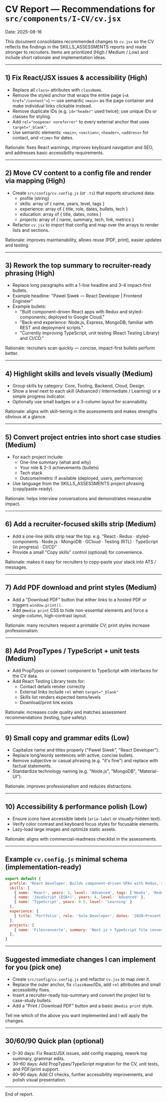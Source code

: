 # CV Report — Recommendations for `src/components/I-CV/cv.jsx`

Date: 2025-08-16

This document consolidates recommended changes to `cv.jsx` so the CV reflects the findings in the SKILLS_ASSESSMENTS reports and reads stronger to recruiters. Items are prioritized (High / Medium / Low) and include short rationale and implementation ideas.

---

## 1) Fix React/JSX issues & accessibility (High)
- Replace all `class=` attributes with `className`.
- Remove the styled anchor that wraps the entire page (`<A href="/content">`) — use semantic `<main>` as the page container and make individual links clickable instead.
- Remove duplicate IDs (e.g. `id="header"` used twice); use unique IDs or classes for styling.
- Add `rel="noopener noreferrer"` to every external anchor that uses `target="_blank"`.
- Use semantic elements: `<main>`, `<section>`, `<header>`, `<address>` for contact, and `<time>` for dates.

Rationale: fixes React warnings, improves keyboard navigation and SEO, and addresses basic accessibility requirements.

---

## 2) Move CV content to a config file and render via mapping (High)
- Create `src/config/cv.config.js` (or `.ts`) that exports structured data:
  - profile (string)
  - skills: array of { name, years, level, tags }
  - experience: array of { title, role, dates, bullets, tech }
  - education: array of { title, dates, notes }
  - projects: array of { name, summary, tech, link, metrics }
- Refactor `cv.jsx` to import that config and map over the arrays to render lists and sections.

Rationale: improves maintainability, allows reuse (PDF, print), easier updates and testing.

---

## 3) Rework the top summary to recruiter-ready phrasing (High)
- Replace long paragraphs with a 1-line headline and 3–4 impact-first bullets.
- Example headline: "Pawel Siwek — React Developer | Frontend Engineer"
- Example bullets:
  - "Built component-driven React apps with Redux and styled-components; deployed to Google Cloud."
  - "Back-end experience: Node.js, Express, MongoDB; familiar with REST and deployment scripts."
  - "Currently improving TypeScript, unit testing (React Testing Library) and CI/CD."

Rationale: recruiters scan quickly — concise, impact-first bullets perform better.

---

## 4) Highlight skills and levels visually (Medium)
- Group skills by category: Core, Tooling, Backend, Cloud, Design.
- Show a level next to each skill (Advanced / Intermediate / Learning) or a simple progress indicator.
- Optionally use small badges or a 3-column layout for scannability.

Rationale: aligns with skill-tiering in the assessments and makes strengths obvious at a glance.

---

## 5) Convert project entries into short case studies (Medium)
- For each project include:
  - One-line summary (what and why)
  - Your role & 2–3 achievements (bullets)
  - Tech stack
  - Outcome/metric if available (deployed, users, performance)
- Use language from the SKILLS_ASSESSMENTS project phrasing (copy/paste-ready).

Rationale: helps interview conversations and demonstrates measurable impact.

---

## 6) Add a recruiter-focused skills strip (Medium)
- Add a one-line skills strip near the top: e.g. "React · Redux · styled-components · Node.js · MongoDB · GCloud · Testing (RTL) · TypeScript (in progress) · CI/CD"
- Provide a small "Copy skills" control (optional) for convenience.

Rationale: makes it easy for recruiters to copy-paste your stack into ATS / messages.

---

## 7) Add PDF download and print styles (Medium)
- Add a "Download PDF" button that either links to a hosted PDF or triggers `window.print()`.
- Add `@media print` CSS to hide non-essential elements and force a single-column, high-contrast layout.

Rationale: many recruiters request a printable CV; print styles increase professionalism.

---

## 8) Add PropTypes / TypeScript + unit tests (Medium)
- Add PropTypes or convert component to TypeScript with interfaces for the CV data.
- Add React Testing Library tests for:
  - Contact details render correctly
  - External links include `rel` when `target="_blank"`
  - Skills list renders expected items/levels
  - Download/print link exists

Rationale: increases code quality and matches assessment recommendations (testing, type safety).

---

## 9) Small copy and grammar edits (Low)
- Capitalize name and titles properly ("Pawel Siwek", "React Developer").
- Replace long/wordy sentences with active, concise bullets.
- Remove subjective or casual phrasing (e.g. "it's fine") and replace with factual statements.
- Standardize technology naming (e.g. "Node.js", "MongoDB", "Material-UI").

Rationale: improves professionalism and reduces distractions.

---

## 10) Accessibility & performance polish (Low)
- Ensure icons have accessible labels (`aria-label` or visually-hidden text).
- Verify color contrast and keyboard focus styles for focusable elements.
- Lazy-load large images and optimize static assets.

Rationale: aligns with commercial-readiness checklist in the assessments.

---

## Example `cv.config.js` minimal schema (implementation-ready)
```js
export default {
  profile: "React Developer. Builds component-driven SPAs with Redux, styled-components and Node.js back-ends; deployed to Google Cloud.",
  skills: [
    { name: 'React', years: 3, level: 'Advanced', tags: ['Hooks', 'Redux'] },
    { name: 'JavaScript (ES6+)', years: 4, level: 'Advanced' },
    { name: 'TypeScript', years: 0.5, level: 'Learning' }
  ],
  experience: [
    { title: 'Portfolio', role: 'Sole Developer', dates: '2020–Present', bullets: ['Built SPA with React + Redux', 'Deployed to Google Cloud'], tech: ['React','Redux','styled-components'] }
  ],
  projects: [
    { name: 'Filesconverto', summary: 'Next.js + TypeScript file conversion app with drag-and-drop uploader.', tech: ['Next.js','TypeScript','Tailwind'], link: 'https://example.com' }
  ],
}
```

---

## Suggested immediate changes I can implement for you (pick one)
- Create `src/config/cv.config.js` and refactor `cv.jsx` to map over it.
- Replace the outer anchor, fix `className`/IDs, add `rel` attributes and small accessibility fixes.
- Insert a recruiter-ready top-summary and convert the project list to case-study bullets.
- Add a "Print / Download PDF" button and a basic `@media print` style.

Tell me which of the above you want implemented and I will apply the changes.

---

## 30/60/90 Quick plan (optional)
- 0–30 days: Fix React/JSX issues, add config mapping, rework top summary, grammar edits.
- 30–60 days: Add PropTypes/TypeScript migration for the CV, unit tests, and PDF/print support.
- 60–90 days: Add CI checks, further accessibility improvements, and polish visual presentation.

---

End of report.
